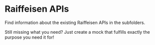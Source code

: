 # Raiffeisen APIs
Find information about the existing Raiffeisen APIs in the subfolders.

Still missing what you need? Just create a mock that fulfills exactly the purpose you need it for!
